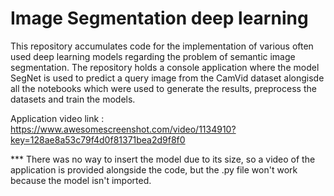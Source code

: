 # Image Segmentation deep learning

This repository accumulates code for the implementation of various often used deep learning models regarding the problem of semantic image segmentation. The repository holds a console application where the model SegNet is used to predict a query image from the CamVid dataset alongisde all the notebooks which were used to generate the results, preprocess the datasets and train the models.

Application video link : https://www.awesomescreenshot.com/video/1134910?key=128ae8a53c79f4d0f81371bea2d9f8f0

*** There was no way to insert the model due to its size, so a video of the application is provided alongside the code, but the .py file won't work because the model isn't imported.
